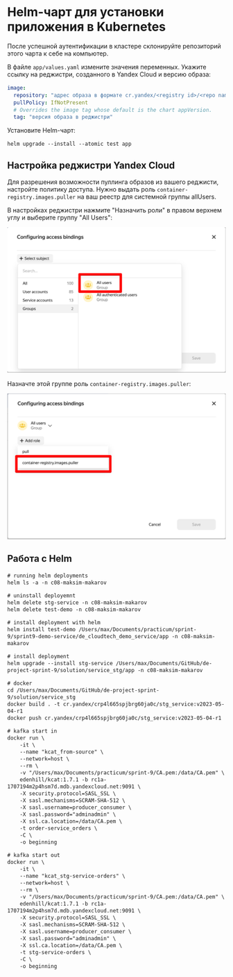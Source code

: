 # Helm-чарт для установки приложения в Kubernetes

После успешной аутентификации в кластере склонируйте репозиторий этого чарта к себе на компьютер.

В файле `app/values.yaml` измените значения переменных. Укажите ссылку на реджистри, созданного в Yandex Cloud и версию образа:

```yaml
image:
  repository: "адрес образа в формате cr.yandex/<registry id>/<repo name>"
  pullPolicy: IfNotPresent
  # Overrides the image tag whose default is the chart appVersion.
  tag: "версия образа в реджистри"
```

Установите Helm-чарт:

```shell
helm upgrade --install --atomic test app
```

## Настройка реджистри Yandex Cloud

Для разрешения возможности пуллинга образов из вашего реджисти, настройте политику доступа. Нужно выдать роль `container-registry.images.puller` на ваш реестр для системной группы allUsers.

В настройках реджистри нажмите "Назначить роли" в правом верхнем углу и выберите группу "All Users":

<img src="img/regisry_all_users.png" alt="Contact Point" width="512"/>

Назначте этой группе роль `container-registry.images.puller`:

<img src="img/regisry_role.png" alt="Contact Point" width="512"/>

## Работа с Helm

```
# running helm deployments
helm ls -a -n c08-maksim-makarov
```

```
# uninstall deployemnt 
helm delete stg-service -n c08-maksim-makarov
helm delete test-demo -n c08-maksim-makarov
```

```
# install deployment with helm
helm install test-demo /Users/max/Documents/practicum/sprint-9/sprint9-demo-service/de_cloudtech_demo_service/app -n c08-maksim-makarov
```

```
# install deployment
helm upgrade --install stg-service /Users/max/Documents/GitHub/de-project-sprint-9/solution/service_stg/app -n c08-maksim-makarov
```

```
# docker
cd /Users/max/Documents/GitHub/de-project-sprint-9/solution/service_stg
docker build . -t cr.yandex/crp4l665spjbrg60ja0c/stg_service:v2023-05-04-r1
docker push cr.yandex/crp4l665spjbrg60ja0c/stg_service:v2023-05-04-r1
```

```
# kafka start in
docker run \
    -it \
    --name "kcat_from-source" \
    --network=host \
    --rm \
    -v "/Users/max/Documents/practicum/sprint-9/CA.pem:/data/CA.pem" \
    edenhill/kcat:1.7.1 -b rc1a-1707194m2p4hsm7d.mdb.yandexcloud.net:9091 \
    -X security.protocol=SASL_SSL \
    -X sasl.mechanisms=SCRAM-SHA-512 \
    -X sasl.username=producer_consumer \
    -X sasl.password="adminadmin" \
    -X ssl.ca.location=/data/CA.pem \
    -t order-service_orders \
    -C \
    -o beginning 
```

```
# kafka start out
docker run \
    -it \
    --name "kcat_stg-service-orders" \
    --network=host \
    --rm \
    -v "/Users/max/Documents/practicum/sprint-9/CA.pem:/data/CA.pem" \
    edenhill/kcat:1.7.1 -b rc1a-1707194m2p4hsm7d.mdb.yandexcloud.net:9091 \
    -X security.protocol=SASL_SSL \
    -X sasl.mechanisms=SCRAM-SHA-512 \
    -X sasl.username=producer_consumer \
    -X sasl.password="adminadmin" \
    -X ssl.ca.location=/data/CA.pem \
    -t stg-service-orders \
    -C \
    -o beginning 


